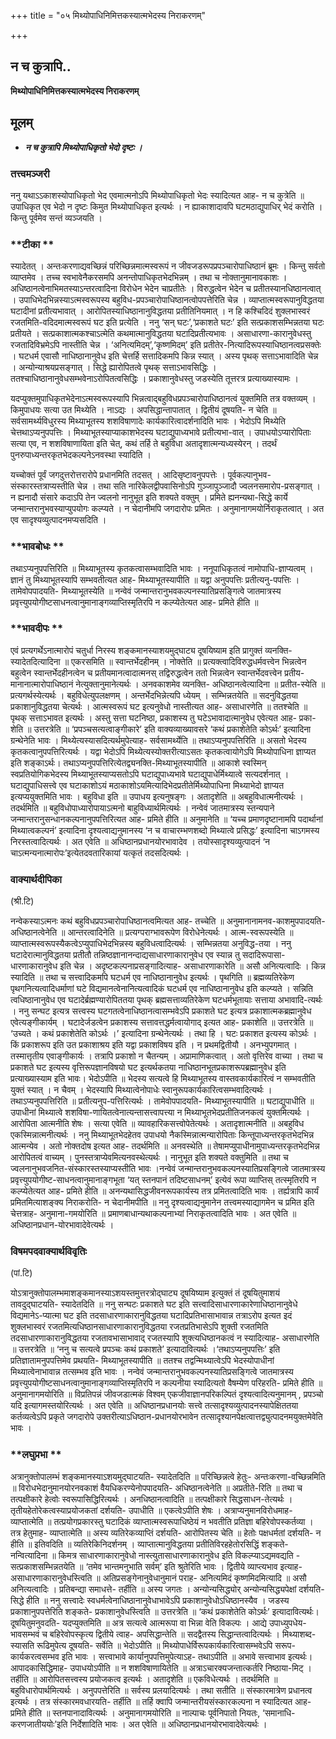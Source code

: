 +++
title = "०५ मिथ्योपाधिनिमित्तकस्यात्मभेदस्य निराकरणम्"

+++


## न च कुत्रापि..

**मिथ्योपाधिनिमित्तकस्यात्मभेदस्य निराकरणम्**

## **मूलम्**

- ***न च कुत्रापि मिथ्योपाधिकृतो भेदो दृष्टः ।***

### **तत्त्वमञ्जरी**

ननु यथाऽऽकाशस्योपाधिकृतो भेद एवमात्मनोऽपि मिथ्योपाधिकृतो भेदः स्यादित्यत आह- न च कुत्रेति ॥ उपाधिकृत एव भेदो न दृष्टः किमुत मिथ्योपाधिकृत इत्यर्थः । न ह्याकाशादावपि घटमठाद्युपाधिर् भेदं करोति । किन्तु पूर्वमेव सन्तं व्यञ्जयति ।

### **टीका **

स्यादेतत् । अन्तःकरणाद्यवच्छिन्नं परिच्छिन्नमात्मस्वरूपं न जीवजडरूपप्रपञ्चारोपाधिष्ठानं ब्रूमः । किन्तु सर्वतो व्याप्तमेव । तच्च स्वभावेनैकरसमपि अनन्तोपाधिकृतभेदभिन्नम् । तथा च नोक्तानुमानावकाशः । अधिष्ठानत्वेनाभिमतस्याऽन्तरत्वादिना विरोधेन भेदेन चाप्रतीतेः । विरुद्धत्वेन भेदेन च प्रतीतस्यानधिष्ठानत्वात् । उपाधिभेदभिन्नस्याऽत्मस्वरूपस्य बहुविध-प्रपञ्चारोपाधिष्ठानत्वोपपत्तेरिति चेन्न । व्याप्तात्मस्वरूपानुविद्धतया घटादीनां प्रतीत्यभावात् । आरोपितस्याधिष्ठानानुविद्धतया प्रतीतिनियमात् । न हि कश्चिदिदं शुक्लभास्वरं रजतमिति-वदिदमात्मस्वरूपं घट इति प्रत्येति । ननु ‘सन् घटः’,‘प्रकाशते घटः’ इति सत्प्रकाशसम्भिन्नतया घटः प्रतीयते । सत्प्रकाशात्मकश्चाऽत्मेति कथमात्मानुविद्धतया घटादिप्रतीत्यभावः । असाधारणा-कारानुवेधस्तु रजतादिविभ्रमेऽपि नास्तीति चेन्न । ‘अनित्यमिदम्’,‘कृष्णमिदम्’ इति प्रतीतेर-नित्यादिरूपस्याधिष्ठानत्वप्रसक्तेः । घटधर्म एवासौ नाधिष्ठानानुवेध इति चेत्तर्हि सत्तादिकमपि किन्न स्यात् । अस्य पृथक् सत्ताऽभावादिति चेन्न । अन्योन्याश्रयप्रसङ्गात् । सिद्धे ह्यारोपितत्वे पृथक् सत्ताऽभावसिद्धिः । ततश्चाधिष्ठानानुवेधसम्भवेनाऽरोपितत्वसिद्धिः । प्रकाशानुवेधस्तु जडस्येति तूत्तरत्र प्रत्याख्यास्यामः ।

यदप्युक्तमुपाधिकृतभेदेनाऽत्मस्वरूपस्यापि भिन्नत्वाद्बहुविधप्रपञ्चारोपाधिष्ठानत्वं युक्तमिति तत्र वक्तव्यम् । किमुपाधयः सत्या उत मिथ्येति । नाऽद्यः । अपसिद्धान्तापातात् । द्वितीयं दूषयति- न चेति ॥ सर्वसामर्थ्यविधुरस्य मिथ्याभूतस्य शशविषाणादेः कार्यकारित्वादर्शनादिति भावः । भेदोऽपि मिथ्येति चेत्तथाऽप्यनुपपत्तिः । मिथ्याभूतस्याप्याकाशभेदस्य घटाद्युपाध्यभावे प्रतीत्यभा-वात् । उपाधयोऽप्यारोपिताः सत्या एव, न शशविषाणायिता इति चेत्, कथं तर्हि ते बहुविधा अतादृशात्मन्यध्यस्येरन् । तदर्थं पुनरुपाध्यन्तरकृतभेदकल्पनेऽनवस्था स्यादिति ।

यच्चोक्तं पूर्वं जगदुत्तरोत्तरारोपे प्रधानमिति तदसत् । आदिसृष्टावनुपपत्तेः । पूर्वकल्पानुभव-संस्कारस्तत्राप्यस्तीति चेन्न । तथा सति नारिकेलद्वीपवासिनोऽपि गुञ्जापुञ्जादौ ज्वलनसमारोप-प्रसङ्गात् । न ह्यनादौ संसारे कदाऽपि तेन ज्वलनो नानुभूत इति शक्यते वक्तुम् । प्रमिते ह्यनन्यथा-सिद्धे कार्ये जन्मान्तरानुभवस्याप्युपयोगः कल्प्यते । न चेदानीमपि जगदारोपः प्रमितः । अनुमानागमयोर्निराकृतत्वात् । अत एव सादृश्यव्युत्पादनमप्यसदिति ।

### **भावबोधः **

तथाऽप्यनुपपत्तिरिति ॥ मिथ्याभूतस्य कृतकत्वासम्भवादिति भावः । ननूपाधिकृतत्वं नामोपाधि-ज्ञाप्यत्वम् । ज्ञानं तु मिथ्याभूतस्यापि सम्भवतीत्यत आह- मिथ्याभूतस्यापीति ॥ यद्वा अनुपपत्तिः प्रतीत्यनु-पपत्तिः । तामेवोपपादयति- मिथ्याभूतस्येति ॥ नन्वेवं जन्मान्तरानुभवकल्पनस्यातिप्रसङ्गित्वे जातमात्रस्य प्रवृत्त्युपयोगीष्टसाधनत्वानुमानाङ्गव्याप्तिस्मृतिरपि न कल्प्येतेत्यत आह- प्रमिते हीति ॥

### **भावदीपः **

एवं प्रत्यगर्थेऽनात्मारोपं चतुर्धा निरस्य शङ्कमानस्याशयमुद्घाट्य दूषयिष्याम इति प्रागुक्तं व्यनक्ति- स्यादेतदित्यादिना ॥ एकरसमिति ॥ स्वान्तर्भेदहीनम् । नोक्तेति ॥ प्रत्यक्त्वादिविरुद्धधर्मवत्त्वेन भिन्नत्वेन बहुत्वेन स्वान्तर्भेदहीनत्वेन च प्रतीयमानत्वादात्मनस् तद्विरुद्धत्वेन ततो भिन्नत्वेन स्वान्तर्भेदवत्त्वेन प्रतीय-मानानात्मारोपाधिष्ठानं नेत्युक्तानुमानेत्यर्थः । अनवकाशमेव व्यनक्ति- अधिष्ठानत्वेत्यादिना ॥ प्रतीत-स्येति ॥ प्रत्यगर्थस्येत्यर्थः । बहुविधेत्युपलक्षणम् । अन्तर्भेदभिन्नेत्यपि ध्येयम् । सम्भिन्नतयेति ॥ सदनुविद्धतया प्रकाशानुविद्धतया चेत्यर्थः । आत्मस्वरूपं घट इत्यनुवेधो नास्तीत्यत आह- असाधारणेति ॥ ततश्चेति ॥ पृथक् सत्ताऽभावत इत्यर्थः । अस्तु सत्ता घटनिष्ठा, प्रकाशस्य तु घटेऽभावादात्मानुवेध एवेत्यत आह- प्रका-शेति ॥ उत्तरत्रेति ॥ ‘प्रपञ्चसत्यत्वाङ्गीकारे’ इति वाक्यव्याख्यावसरे ‘कथं प्रकाशेतेति कोऽर्थः’ इत्यादिना ग्रन्थेनेति भावः । मिथ्येत्यस्यासदित्यर्थमुपेत्याह- सर्वसामर्थ्येति ॥ तथाऽप्यनुपपत्तिरिति ॥ असतो भेदस्य कृतकत्वानुपपत्तिरित्यर्थः । यद्वा भेदोऽपि मिथ्येत्यस्योक्तरीत्याऽसतः कृतकत्वायोगेऽपि मिथ्योपाधिना ज्ञाप्यत इति शङ्काऽर्थः। तथाऽप्यनुपपत्तिरित्येतद्व्यनक्ति-मिथ्याभूतस्यापीति ॥ आकाशे स्वस्मिन् स्वप्रतियोगिकभेदस्य मिथ्याभूतस्याप्यसतोऽपि घटाद्युपाध्यभावे घटाद्युपाधेर्मिथ्यात्वे सत्यदर्शनात् । घटाद्युपाधिसत्त्वे एव घटाकाशोऽयं मठाकाशोऽयमित्यादिभेदप्रतीतेर्मिथ्योपाधिना मिथ्याभेदो ज्ञाप्यत इत्यप्ययुक्तमिति भावः । बहुविधा इति ॥ उपाधय इत्यनुषङ्गः । अतादृशेति ॥ अबहुविधात्मनीत्यर्थः । तदर्थमिति ॥ बहुविधोपाध्यारोपायाऽत्मनो बाहुविध्यार्थमित्यर्थः । नन्वेवं जातमात्रस्य स्तन्यपाने जन्मान्तरानुसन्धानकल्पनानुपपत्तिरित्यत आह- प्रमिते हीति ॥ अनुमानेति ॥ ‘यच्च प्रमाणदृष्टानामपि पदार्थानां मिथ्यात्वकल्पनं’ इत्यादिना दृश्यत्वाद्यनुमानस्य ‘न च वाचारम्भणशब्दो मिथ्यात्वे प्रसिद्धः’ इत्यादिना चाऽगमस्य निरस्तत्वादित्यर्थः । अत एवेति ॥ अधिष्ठानप्रधानयोरभावादेव । तयोस्सादृश्यव्युत्पादनं ‘न चाऽत्मन्यनात्मारोपः’इत्येतदवतारिकायां यत्कृतं तदसदित्यर्थः ।

### **वाक्यार्थदीपिका**

(श्री.टि)

नन्वेकस्याऽत्मनः कथं बहुविधप्रपञ्चारोपाधिष्ठानत्वमित्यत आह- तच्चेति ॥ अनुमानानामनव-काशमुपपादयति- अधिष्ठानत्वेनेति ॥ आन्तरत्वादिनेति ॥ प्रत्यग्पराग्भावरूपेण विरोधेनेत्यर्थः । आत्म-स्वरूपस्येति ॥ व्याप्तात्मस्वरूपस्यैकत्वेऽप्युपाधिभेदभिन्नस्य बहुविधत्वादित्यर्थः । सम्भिन्नतया अनुविद्ध-तया । ननु घटादेरात्मानुविद्धतया प्रतीतौ तन्निष्ठज्ञानानन्दाद्यसाधारणाकारानुवेध एव स्यान्न तु सदादिरूपासा-धारणाकारानुवेध इति चेन्न । अदृष्टकल्पनाप्रसङ्गादित्याह- असाधारणाकारेति ॥ असौ अनित्यत्वादिः । किन्न स्यादिति ॥ तथा च सत्त्वादिकमपि घटधर्म एव नाधिष्ठानानुवेध इत्यर्थः । पृथगिति ॥ ब्रह्मव्यतिरेकेण पृथगनित्यत्वादिधर्माणां घटे विद्यमानत्वेनानित्यत्वादिकं घटधर्म एव नाधिष्ठानानुवेध इति कल्प्यते । सन्निति त्वधिष्ठानानुवेध एव घटादेर्ब्रह्मण्यारोपिततया पृथक् ब्रह्मसत्ताव्यतिरेकेण घटधर्मभूतायाः सत्ताया अभावादि-त्यर्थः । ननु सन्घट इत्यत्र सत्त्वस्य घटगतत्वेनाधिष्ठानत्वासम्भवेऽपि प्रकाशते घट इत्यत्र प्रकाशात्मकब्रह्मानुवेध एवेत्यङ्गीकार्यम् । घटादेर्जडत्वेन प्रकाशस्य सत्तावत्तद्धर्मत्वायोगाद् इत्यत आह- प्रकाशेति ॥ उत्तरत्रेति ॥ ‘उच्यते । कथं प्रकाशेतेति कोऽर्थः ।’ इत्यादिना ग्रन्थेनेत्यर्थः । तथा हि । घटः प्रकाशत इत्यस्य कोऽर्थः । किं प्रकाशरूप इति उत प्रकाशाश्रय इति यद्वा प्रकाशविषय इति । न प्रथमद्वितीयौ । अनभ्युपगमात् । तस्मात्तृतीय एवाङ्गीकार्यः । तत्रापि प्रकाशो न चैतन्यम् । अप्रामाणिकत्वात् । अतो वृत्तिरेव वाच्या । तथा च प्रकाशते घट इत्यस्य वृत्तिरूपज्ञानविषयो घट इत्यर्थकतया नाधिष्ठानभूतप्रकाशरूपब्रह्मानुवेध इति प्रत्याख्यास्याम इति भावः। भेदोऽपीति ॥ भेदस्य सत्यत्वे हि मिथ्याभूतस्य वास्तवकार्यकारित्वं न सम्भवतीति युक्तं स्यात् । न चैवम् । भेदस्यापि मिथ्यात्वेनोपाधेः स्वानुरूपकार्यकारित्वसम्भवादित्यर्थः । तथाऽप्यनुपपत्तिरिति ॥ प्रतीत्यनुप-पत्तिरित्यर्थः । तामेवोपपादयति- मिथ्याभूतस्यापीति ॥ घटाद्युपाधीति ॥ उपाधीनां मिथ्यात्वे शशविषा-णायितत्वेनात्यन्तासत्त्वापत्त्या न मिथ्याभूतभेदप्रतीतिजनकत्वं युक्तमित्यर्थः । आरोपिता आत्मनीति शेषः । सत्या एवेति ॥ व्यावहारिकसत्त्वोपेतेत्यर्थः । अतादृशात्मनीति ॥ अबहुविध एकस्मिन्नात्मनीत्यर्थः । ननु मिथ्याभूतभेदहेतव उपाधयो नैकस्मिन्नात्मन्यारोपिताः किन्तूपाध्यन्तरकृतभेदभिन्न आत्मन्येव । अतो नोक्तदोष इत्यत आह- तदर्थमिति ॥ अनवस्थेति ॥ तेषामप्युपाधीनामुपाध्यन्तरकृतभेदभिन्न आरोपितत्वं वाच्यम् । पुनस्तत्राप्येवमित्यनवस्थेत्यर्थः । नानुभूत इति शक्यते वक्तुमिति ॥ तथा च ज्वलनानुभवजनित-संस्कारस्तस्याप्यस्तीति भावः ।नन्वेवं जन्मान्तरानुभवकल्पनस्यातिप्रसङ्गित्वे जातमात्रस्य प्रवृत्त्युपयोगीष्ट-साधनत्वानुमानाङ्गभूता ‘यत् स्तनपानं तदिष्टसाधनम्’ इत्येवं रूपा व्याप्तिस् तत्स्मृतिरपि न कल्प्येतेत्यत आह- प्रमिते हीति ॥ अनन्यथासिद्धजीवनरूपकार्यस्य तत्र प्रमितत्वादिति भावः । तर्ह्यत्रापि कार्यं प्रमितमित्याशङ्क्य निराकरोति- न चेदानीमपीति ॥ ननु दृश्यत्वाद्यनुमानेन तत्त्वमस्याद्यागमेन च प्रमित इति चेत्तत्राह- अनुमाना-गमयोरिति ॥ प्रमाणबाधान्यथाकल्पनाभ्यां निराकृतत्वादिति भावः । अत एवेति ॥ अधिष्ठानप्रधान-योरभावादेवेत्यर्थः ।

### **विषमपदवाक्यार्थविवृतिः**

(पां.टि)

योऽत्रानुक्तोपालम्भमाशङ्कमानस्याऽशयस्तमुत्तरत्रोद्घाट्य दूषयिष्याम इत्युक्तं तं दूषयितुमाशयं तावदुद्घाटयति- स्यादेतदिति ॥ ननु सन्घटः प्रकाशते घट इति सत्त्वादिसाधारणाकारेणाधिष्ठानानुवेधे विद्यमानेऽ-प्यात्मा घट इति तदसाधारणाकारानुविद्धतया घटादिप्रतिभासाभावान्न तत्राऽरोप इत्यत इदं शुक्लभास्वरं रजतमित्यधिष्ठानसाधारणाकारानुविद्धतया रजतप्रतिभासेऽपि शुक्ती रजतमिति तदसाधारणाकारानुविद्धतया रजतावभासाभावाद् रजतस्यापि शुक्त्यधिष्ठानकत्वं न स्यादित्याह- असाधारणेति ॥ उत्तरत्रेति ॥ ‘ननु च सत्यत्वे प्रपञ्चः कथं प्रकाशते’ इत्यादावित्यर्थः ।‘तथाऽप्यनुपपत्तिः’ इति प्रतिज्ञातामनुपपत्तिमेव प्रथयति- मिथ्याभूतस्यापीति ॥ ततश्च तद्वन्मिथ्यात्वेऽपि भेदस्योपाधीनां मिथ्यात्वेनाभावान्न तत्सम्भव इति भावः । नन्वेवं जन्मान्तरानुभवकल्पनस्यातिप्रसङ्गित्वे जातमात्रस्य प्रवृत्त्युपयोगीष्टसाधनत्वानुमानाङ्गव्याप्तिस्मृतिरपि न कल्पनीया स्यादित्यतो वैषम्येण परिहरति- प्रमिते हीति ॥ अनुमानागमयोरिति ॥ विप्रतिपन्नं जीवजडात्मकं विश्वम् एकजीवाज्ञानपरिकल्पितं दृश्यत्वादित्यनुमानम् , प्रपञ्चो यदि इत्यागमस्तयोरित्यर्थः । अत एवेति ॥ अधिष्ठानप्रधानयोः सत्त्वे तत्सादृश्यव्युत्पादनस्यापेक्षिततया कर्तव्यत्वेऽपि प्रकृते जगदारोपे उक्तरीत्याऽधिष्ठान-प्रधानयोरभावेन तत्सादृश्यानपेक्षत्वात्तद्व्युत्पादनमयुक्तमेवेति भावः ।

### **लघुप्रभा **

अत्रानुक्तोपालम्भं शङ्कमानस्याऽशयमुद्घाटयति- स्यादेतदिति ॥ परिच्छिन्नत्वे हेतुः- अन्तःकरणा-वच्छिन्नमिति ॥ विरोधभेदानुमानयोरनवकाशं वैयधिकरण्येनोपपादयति- अधिष्ठानत्वेनेति ॥ अप्रतीते-रिति ॥ तथा च तत्पक्षीकारे हेत्वोः स्वरूपासिद्धिरित्यर्थः । अनधिष्ठानत्वादिति ॥ तत्पक्षीकारे सिद्धसाधन-तेत्यर्थः । तृतीयहेतोरेकत्वस्याप्रयोजकतां दर्शयति- उपाधीति ॥ एकत्वेऽपीति शेषः । अत्राप्यनुमानविरोधमाह- व्याप्तात्मेति ॥ तत्प्रयोगप्रकारस्तु घटादिकं व्याप्तात्मस्वरूपाधिष्ठेयं न भवतीति प्रतिज्ञा बहिरेवोपस्कर्तव्या । तत्र हेतुमाह- व्याप्तात्मेति ॥ अस्य व्यतिरेकव्याप्तिं दर्शयति- आरोपितस्य चेति ॥ हेतोः पक्षधर्मतां दर्शयति- न हीति ॥ इतिवदिति ॥ व्यतिरेकिनिदर्शनम् । व्याप्तात्मानुविद्धतया प्रतीतिविरहहेतोरसिद्धिं शङ्कते- नन्वित्यादिना ॥ किमत्र साधारणाकारानुवेधो नास्त्युतासाधारणाकारानुवेध इति विकल्प्याऽद्यमवद्यति - सत्प्रकाशसम्भिन्नतयेति ॥ ‘तमेव भान्तमनुभाति सर्वम्’ इति श्रुतेरिति भावः । द्वितीये व्याप्त्यभाव इत्याह- असाधारणाकारानुवेधस्त्विति ॥ अतिप्रसङ्गेनानुवेधानुमानं पराह- अनित्यमिदं कृष्णमिदमित्यादि ॥ असौ अनित्यत्वादिः । प्रतिबन्द्या समाधत्ते- तर्हीति ॥ अस्य जगतः । अन्योन्यसिद्ध्योर् अन्योन्यसिद्ध्यपेक्षां दर्शयति- सिद्धे हीति ॥ ननु सत्त्वादेः स्वधर्मत्वेनाधिष्ठानानुवेधाभावेऽपि प्रकाशानुवेधोऽधिष्ठानस्यैव । जडस्य प्रकाशानुपपत्तेरिति शङ्कते- प्रकाशानुवेधस्त्विति ॥ उत्तरत्रेति ॥ ‘कथं प्रकाशेतेति कोऽर्थः’ इत्यादावित्यर्थः। दूषयितुमनुवदति- यदप्युक्तमिति ॥ अत्र सत्यत्वे आत्मरूपा वा भिन्ना वेति विकल्पः । आद्ये उपाध्युपधेय-भावसम्भवं च बहिरेवोपस्कृत्य द्वितीये त्वाह- अपसिद्धान्तेति ॥ सदद्वैतस्य सिद्धान्तत्वादित्यर्थः । मिथ्याशब्द-स्यासति रूढिमुपेत्य दूषयति- सर्वेति ॥ भेदोऽपीति ॥ मिथ्योपाधेर्विरूपकार्यकारित्वासम्भवेऽपि सरूप-कार्यकरत्वसम्भव इति भावः । सत्त्वाभावे कार्यानुपपत्तिमुपेत्याऽह- तथाऽपीति ॥ अभावे सत्त्वाभाव इत्यर्थः। आपादकासिद्धिमाह- उपाधयोऽपीति ॥ न शशविषाणायितेति ॥ अत्राऽचारक्यजन्तात्कर्तरि निष्ठाया-मिट् । तर्हीति ॥ आरोपितसत्त्वस्य प्रयोजकत्व इत्यर्थः । अतादृशेति ॥ एकविधेत्यर्थः । तदर्थमिति ॥ बहुविधारोपार्थमित्यर्थः । अनुपपत्तेरिति ॥ सर्वस्य प्रलयादित्यर्थः । तथा सतीति ॥ संस्कारमात्रेण प्रधानत्व इत्यर्थः । तत्र संस्कारमवधारयति- तर्हीति ॥ तर्हि क्वापि जन्मान्तरीयसंस्कारकल्पना न स्यादित्यत आह- प्रमिते हीति ॥ स्तनपानादावित्यर्थः । अनुमानागमयोरिति ॥ नाल्पाचः पूर्वनिपातो नियतः, ‘समानाधि-करणजातीययोः’इति निर्देशादिति भावः । अत एवेति ॥ अधिष्ठानप्रधानयोरभावादेवेत्यर्थः ।

